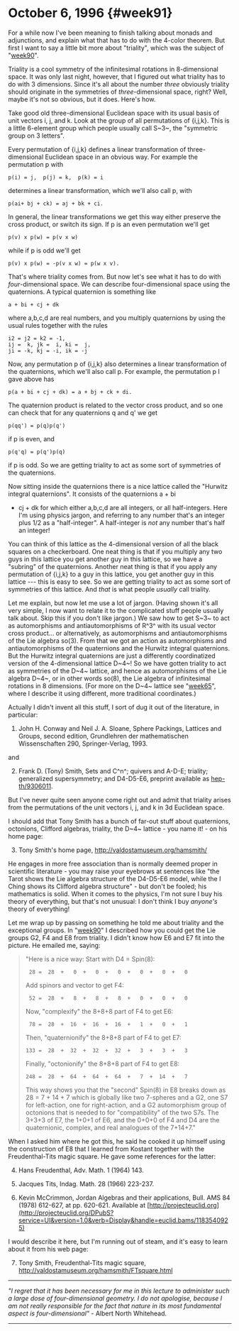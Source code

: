 # October 6, 1996 {#week91}

For a while now I've been meaning to finish talking about monads and
adjunctions, and explain what that has to do with the 4-color theorem.
But first I want to say a little bit more about "triality", which was
the subject of "[week90](week90.html)".

Triality is a cool symmetry of the infinitesimal rotations in
8-dimensional space. It was only last night, however, that I figured out
what triality has to do with 3 dimensions. Since it's all about the
number *three* obviously triality should originate in the symmetries of
*three*-dimensional space, right? Well, maybe it's not so obvious, but
it does. Here's how.

Take good old three-dimensional Euclidean space with its usual basis of
unit vectors i, j, and k. Look at the group of all permutations of
{i,j,k}. This is a little 6-element group which people usually call
S~3~, the "symmetric group on 3 letters".

Every permutation of {i,j,k} defines a linear transformation of
three-dimensional Euclidean space in an obvious way. For example the
permutation p with

    p(i) = j,  p(j) = k,  p(k) = i

determines a linear transformation, which we'll also call p, with

    p(ai+ bj + ck) = aj + bk + ci.

In general, the linear transformations we get this way either preserve
the cross product, or switch its sign. If p is an even permutation
we'll get

    p(v) x p(w) = p(v x w)

while if p is odd we'll get

    p(v) x p(w) = -p(v x w) = p(w x v).

That's where triality comes from. But now let's see what it has to do
with *four*-dimensional space. We can describe four-dimensional space
using the quaternions. A typical quaternion is something like

    a + bi + cj + dk

where a,b,c,d are real numbers, and you multiply quaternions by using
the usual rules together with the rules

    i2 = j2 = k2 = -1, 
    ij =  k, jk =  i, ki =  j,
    ji = -k, kj = -i, ik = -j

Now, any permutation p of {i,j,k} also determines a linear
transformation of the quaternions, which we'll also call p. For
example, the permutation p I gave above has

    p(a + bi + cj + dk) = a + bj + ck + di.

The quaternion product is related to the vector cross product, and so
one can check that for any quaternions q and q' we get

    p(qq') = p(q)p(q')

if p is even, and

    p(q'q) = p(q')p(q)

if p is odd. So we are getting triality to act as some sort of
symmetries of the quaternions.

Now sitting inside the quaternions there is a nice lattice called the
"Hurwitz integral quaternions". It consists of the quaternions a + bi
+ cj + dk for which either a,b,c,d are all integers, or all
half-integers. Here I'm using physics jargon, and referring to any
number that's an integer plus 1/2 as a "half-integer". A half-integer
is *not* any number that's half an integer!

You can think of this lattice as the 4-dimensional version of all the
black squares on a checkerboard. One neat thing is that if you multiply
any two guys in this lattice you get another guy in this lattice, so we
have a "subring" of the quaternions. Another neat thing is that if you
apply any permutation of {i,j,k} to a guy in this lattice, you get
another guy in this lattice --- this is easy to see. So we are getting
triality to act as some sort of symmetries of this lattice. And *that*
is what people *usually* call triality.

Let me explain, but now let me use a lot of jargon. (Having shown it's
all very simple, I now want to relate it to the complicated stuff people
usually talk about. Skip this if you don't like jargon.) We saw how to
get S~3~ to act as automorphisms and antiautomorphisms of R^3^ with its
usual vector cross product... or alternatively, as automorphisms and
antiautomorphisms of the Lie algebra so(3). From that we got an action
as automorphisms and antiautomorphisms of the quaternions and the
Hurwitz integral quaternions. But the Hurwitz integral quaternions are
just a differently coordinatized version of the 4-dimensional lattice
D~4~! So we have gotten triality to act as symmetries of the D~4~
lattice, and hence as automorphisms of the Lie algebra D~4~, or in other
words so(8), the Lie algebra of infinitesimal rotations in 8 dimensions.
(For more on the D~4~ lattice see "[week65](week65.html)", where I
describe it using different, more traditional coordinates.)

Actually I didn't invent all this stuff, I sort of dug it out of the
literature, in particular:

1) John H. Conway and Neil J. A. Sloane, Sphere Packings, Lattices and
Groups, second edition, Grundlehren der mathematischen Wissenschaften
290, Springer-Verlag, 1993.

and

2) Frank D. (Tony) Smith, Sets and C^n^; quivers and A-D-E; triality;
generalized supersymmetry; and D4-D5-E6, preprint available as
[hep-th/9306011](http://xxx.lanl.gov/abs/hep-th/9306011).

But I've never quite seen anyone come right out and admit that triality
arises from the permutations of the unit vectors i, j, and k in 3d
Euclidean space.

I should add that Tony Smith has a bunch of far-out stuff about
quaternions, octonions, Clifford algebras, triality, the D~4~ lattice -
you name it! - on his home page:

3) Tony Smith's home page, <http://valdostamuseum.org/hamsmith/>

He engages in more free association than is normally deemed proper in
scientific literature - you may raise your eyebrows at sentences like
"the Tarot shows the Lie algebra structure of the D4-D5-E6 model, while
the I Ching shows its Clifford algebra structure" - but don't be
fooled; his mathematics is solid. When it comes to the physics, I'm not
sure I buy his theory of everything, but that's not unusual: I don't
think I buy *anyone's* theory of everything!

Let me wrap up by passing on something he told me about triality and the
exceptional groups. In "[week90](week90.html)" I described how you
could get the Lie groups G2, F4 and E8 from triality. I didn't know how
E6 and E7 fit into the picture. He emailed me, saying:

> "Here is a nice way: Start with D4 = Spin(8):
>
>      28 =  28  +   0  +   0  +   0  +   0  +   0  +   0
>
> Add spinors and vector to get F4:
>
>      52 =  28  +   8  +   8  +   8  +   0  +   0  +   0
>
> Now, "complexify" the 8+8+8 part of F4 to get E6:
>
>      78 =  28  +  16  +  16  +  16  +   1  +   0  +   1
>
> Then, "quaternionify" the 8+8+8 part of F4 to get E7:
>
>     133 =  28  +  32  +  32  +  32  +   3  +   3  +   3
>
> Finally, "octonionify" the 8+8+8 part of F4 to get E8:
>
>     248 =  28  +  64  +  64  +  64  +   7  +  14  +   7
>
> This way shows you that the "second" Spin(8) in E8 breaks down as 28
> = 7 + 14 + 7 which is globally like two 7-spheres and a G2, one S7 for
> left-action, one for right-action, and a G2 automorphism group of
> octonions that is needed to for "compatibility" of the two S7s. The
> 3+3+3 of E7, the 1+0+1 of E6, and the 0+0+0 of F4 and D4 are the
> quaternionic, complex, and real analogues of the 7+14+7."

When I asked him where he got this, he said he cooked it up himself
using the construction of E8 that I learned from Kostant together with
the Freudenthal-Tits magic square. He gave some references for the
latter:

4) Hans Freudenthal, Adv. Math. 1 (1964) 143.

5) Jacques Tits, Indag. Math. 28 (1966) 223-237.

6) Kevin McCrimmon, Jordan Algebras and their applications, Bull. AMS
84 (1978) 612-627, at pp. 620-621. Available at
[http://projecteuclid.org](http://projecteuclid.org/DPubS?service=UI&version=1.0&verb=Display&handle=euclid.bams/1183540925)

I would describe it here, but I'm running out of steam, and it's easy
to learn about it from his web page:

7) Tony Smith, Freudenthal-Tits magic square,
<http://valdostamuseum.org/hamsmith/FTsquare.html>

------------------------------------------------------------------------

*"I regret that it has been necessary for me in this lecture to
administer such a large dose of four-dimensional geometry. I do not
apologise, because I am not really responsible for the fact that nature
in its most fundamental aspect is four-dimensional"* - Albert North
Whitehead.

------------------------------------------------------------------------
